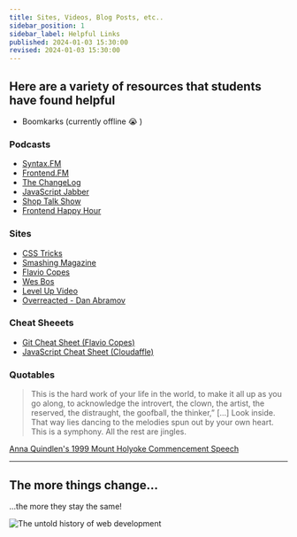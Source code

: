 ```yaml
---
title: Sites, Videos, Blog Posts, etc..
sidebar_position: 1
sidebar_label: Helpful Links
published: 2024-01-03 15:30:00
revised: 2024-01-03 15:30:00
---
```


<!-- markdownlint-disable no-inline-html no-trailing-punctuation -->

## Here are a variety of resources that students have found helpful

<!-- - [Boomkarks (Sean's Bookmark Tracker)](https://boomkarks-remix.netlify.app/) -->

- Boomkarks (currently offline :sob: )

### Podcasts

- [Syntax.FM](https://syntax.fm/)
- [Frontend.FM](https://frontend.fm/)
- [The ChangeLog](https://changelog.com/podcast)
- [JavaScript Jabber](https://topenddevs.com/podcasts/javascript-jabber)
- [Shop Talk Show](https://shoptalkshow.com/)
- [Frontend Happy Hour](https://www.frontendhappyhour.com/)

### Sites

- [CSS Tricks](https://css-tricks.com/)
- [Smashing Magazine](https://www.smashingmagazine.com/)
- [Flavio Copes](https://flaviocopes.com/)
- [Wes Bos](https://wesbos.com/)
- [Level Up Video](https://levelup.video/)
- [Overreacted - Dan Abramov](https://overreacted.io/)

### Cheat Sheeets

- [Git Cheat Sheet (Flavio Copes)](./git-cheat-sheet.pdf)
- [JavaScript Cheat Sheet (Cloudaffle)](./cloudaffle_js_cheat_sheet.pdf)

### Quotables

> This is the hard work of your life in the world, to make it all up as you go along, to acknowledge the introvert, the clown, the artist, the reserved, the distraught, the goofball, the thinker,” [...] Look inside. That way lies dancing to the melodies spun out by your own heart. This is a symphony. All the rest are jingles.

[Anna Quindlen's 1999 Mount Holyoke Commencement Speech](https://jamesclear.com/great-speeches/1999-mount-holyoke-commencement-speech-by-anna-quindlen)

---

## The more things change...

...the more they stay the same!

<div style={{'max-width': '600px', 'height':'auto', 'width': '100%;'}}>
    <img src="../../img/history_of_web_dev_tweet.png" alt="The untold history of web development" />
</div>
